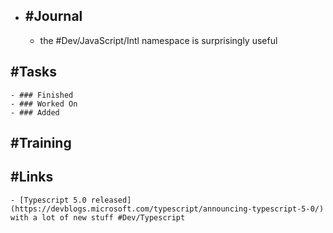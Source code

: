 - ## #Journal
	- the #Dev/JavaScript/Intl namespace is surprisingly useful
## #Tasks
	- ### Finished
	- ### Worked On
	- ### Added
## #Training
## #Links
	- [Typescript 5.0 released](https://devblogs.microsoft.com/typescript/announcing-typescript-5-0/) with a lot of new stuff #Dev/Typescript